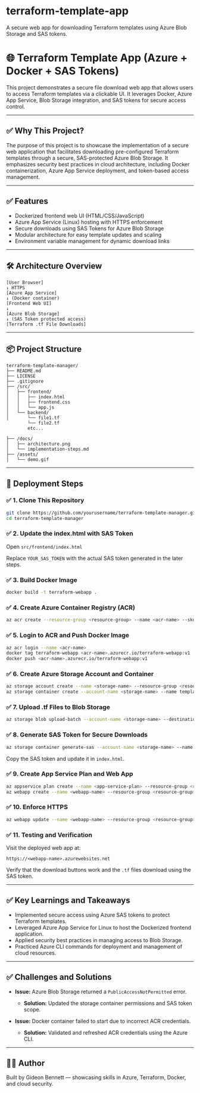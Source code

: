 # terraform-template-app
A secure web app for downloading Terraform templates using Azure Blob Storage and SAS tokens.

# 🌐 Terraform Template App (Azure + Docker + SAS Tokens)

This project demonstrates a secure file download web app that allows users to access Terraform templates via a clickable UI. It leverages Docker, Azure App Service, Blob Storage integration, and SAS tokens for secure access control.

---

## ✅ Why This Project?

The purpose of this project is to showcase the implementation of a secure web application that facilitates downloading pre-configured Terraform templates through a secure, SAS-protected Azure Blob Storage. It emphasizes security best practices in cloud architecture, including Docker containerization, Azure App Service deployment, and token-based access management.

---

## ✅ Features

* Dockerized frontend web UI (HTML/CSS/JavaScript)
* Azure App Service (Linux) hosting with HTTPS enforcement
* Secure downloads using SAS Tokens for Azure Blob Storage
* Modular architecture for easy template updates and scaling
* Environment variable management for dynamic download links

---

## 🛠️ Architecture Overview

```
[User Browser]
↓ HTTPS
[Azure App Service]
↓ (Docker container)
[Frontend Web UI]
↓
[Azure Blob Storage]
↓ (SAS Token protected access)
[Terraform .tf File Downloads]
```

---

## 📦 Project Structure

```
terraform-template-manager/
├── README.md
├── LICENSE
├── .gitignore
├── /src/
│   ├── frontend/
│   │   ├── index.html
│   │   ├── frontend.css
│   │   └── app.js
│   └── backend/
│       └── file1.tf
        └── file2.tf
        etc...

├── /docs/
│   ├── architecture.png
│   └── implementation-steps.md
├── /assets/
│   └── demo.gif
```

---

## 🚀 Deployment Steps

### ✅ 1. Clone This Repository

```bash
git clone https://github.com/yourusername/terraform-template-manager.git
cd terraform-template-manager
```

### ✅ 2. Update the index.html with SAS Token

Open `src/frontend/index.html`

Replace `YOUR_SAS_TOKEN` with the actual SAS token generated in the later steps.

### ✅ 3. Build Docker Image

```bash
docker build -t terraform-webapp .
```

### ✅ 4. Create Azure Container Registry (ACR)

```bash
az acr create --resource-group <resource-group> --name <acr-name> --sku Basic --location <location> --admin-enabled true
```

### ✅ 5. Login to ACR and Push Docker Image

```bash
az acr login --name <acr-name>
docker tag terraform-webapp <acr-name>.azurecr.io/terraform-webapp:v1
docker push <acr-name>.azurecr.io/terraform-webapp:v1
```

### ✅ 6. Create Azure Storage Account and Container

```bash
az storage account create --name <storage-name> --resource-group <resource-group> --location <location> --sku Standard_LRS
az storage container create --account-name <storage-name> --name templates --public-access blob
```

### ✅ 7. Upload .tf Files to Blob Storage

```bash
az storage blob upload-batch --account-name <storage-name> --destination templates --source ./src/templates
```

### ✅ 8. Generate SAS Token for Secure Downloads

```bash
az storage container generate-sas --account-name <storage-name> --name templates --permissions r --expiry <expiry-date> --output tsv > sastoken.txt
```

Copy the SAS token and update it in `index.html`.

### ✅ 9. Create App Service Plan and Web App

```bash
az appservice plan create --name <app-service-plan> --resource-group <resource-group> --sku B1 --is-linux
az webapp create --name <webapp-name> --resource-group <resource-group> --plan <app-service-plan> --deployment-container-image-name <acr-name>.azurecr.io/terraform-webapp:v1
```

### ✅ 10. Enforce HTTPS

```bash
az webapp update --name <webapp-name> --resource-group <resource-group> --set httpsOnly=true
```

### ✅ 11. Testing and Verification

Visit the deployed web app at:

```
https://<webapp-name>.azurewebsites.net
```

Verify that the download buttons work and the `.tf` files download using the SAS token.

---

## ✅ Key Learnings and Takeaways

* Implemented secure access using Azure SAS tokens to protect Terraform templates.
* Leveraged Azure App Service for Linux to host the Dockerized frontend application.
* Applied security best practices in managing access to Blob Storage.
* Practiced Azure CLI commands for deployment and management of cloud resources.

---

## ✅ Challenges and Solutions

* **Issue:** Azure Blob Storage returned a `PublicAccessNotPermitted` error.

  * **Solution:** Updated the storage container permissions and SAS token scope.

* **Issue:** Docker container failed to start due to incorrect ACR credentials.

  * **Solution:** Validated and refreshed ACR credentials using the Azure CLI.

---

## 👨‍💻 Author

Built by Gideon Bennett — showcasing skills in Azure, Terraform, Docker, and cloud security.
